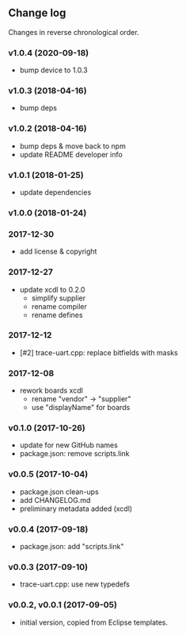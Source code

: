## Change log

Changes in reverse chronological order.

### v1.0.4 (2020-09-18)

- bump device to 1.0.3

### v1.0.3 (2018-04-16)

- bump deps

### v1.0.2 (2018-04-16)

- bump deps & move back to npm
- update README developer info

### v1.0.1 (2018-01-25)

- update dependencies

### v1.0.0 (2018-01-24)

### 2017-12-30

- add license & copyright

### 2017-12-27

- update xcdl to 0.2.0
  - simplify supplier
  - rename compiler
  - rename defines

### 2017-12-12

- [#2] trace-uart.cpp: replace bitfields with masks

### 2017-12-08

- rework boards xcdl
  - rename "vendor" -> "supplier"
  - use "displayName" for boards

### v0.1.0 (2017-10-26)

- update for new GitHub names
- package.json: remove scripts.link

### v0.0.5 (2017-10-04)

- package.json clean-ups
- add CHANGELOG.md
- preliminary metadata added (xcdl)

### v0.0.4 (2017-09-18)

- package.json: add "scripts.link"

### v0.0.3 (2017-09-10)

- trace-uart.cpp: use new typedefs

### v0.0.2, v0.0.1 (2017-09-05)

- initial version, copied from Eclipse templates.

